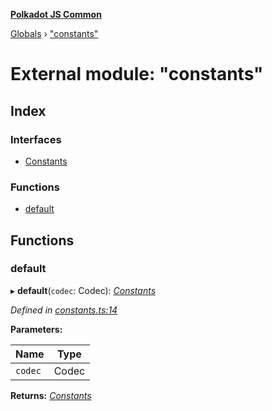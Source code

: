 **[Polkadot JS Common](../README.md)**

[Globals](../globals.md) › ["constants"](_constants_.md)

# External module: "constants"

## Index

### Interfaces

* [Constants](../interfaces/_constants_.constants.md)

### Functions

* [default](_constants_.md#default)

## Functions

###  default

▸ **default**(`codec`: Codec): *[Constants](../interfaces/_constants_.constants.md)*

*Defined in [constants.ts:14](https://github.com/polkadot-js/common/blob/5e494b7/packages/trie-db/src/constants.ts#L14)*

**Parameters:**

Name | Type |
------ | ------ |
`codec` | Codec |

**Returns:** *[Constants](../interfaces/_constants_.constants.md)*